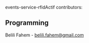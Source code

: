 events-service-rfidActif contributors:

Programming
-----------

Belili Fahem - belili.fahem@gmail.com
